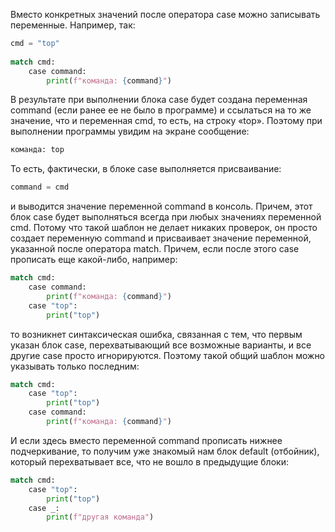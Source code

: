 

Вместо конкретных значений после оператора case можно записывать переменные. Например, так:

```py
cmd = "top"
 
match cmd:
    case command:
        print(f"команда: {command}")
```

В результате при выполнении блока case будет создана переменная command (если ранее ее не было в программе) и ссылаться на то же значение, что и переменная cmd, то есть, на строку «top». Поэтому при выполнении программы увидим на экране сообщение:

```py
команда: top
```

То есть, фактически, в блоке case выполняется присваивание:

```py
command = cmd
```
и выводится значение переменной command в консоль. Причем, этот блок case будет выполняться всегда при любых значениях переменной cmd. Потому что такой шаблон не делает никаких проверок, он просто создает переменную command и присваивает значение переменной, указанной после оператора match. Причем, если после этого case прописать еще какой-либо, например:
```py
match cmd:
    case command:
        print(f"команда: {command}")
    case "top":
        print("top")
```

то возникнет синтаксическая ошибка, связанная с тем, что первым указан блок case, перехватывающий все возможные варианты, и все другие case просто игнорируются. Поэтому такой общий шаблон можно указывать только последним:

```py
match cmd:
    case "top":
        print("top")
    case command:
        print(f"команда: {command}")
```

И если здесь вместо переменной command прописать нижнее подчеркивание, то получим уже знакомый нам блок default (отбойник), который перехватывает все, что не вошло в предыдущие блоки:

```py
match cmd:
    case "top":
        print("top")
    case _:
        print(f"другая команда")
```

